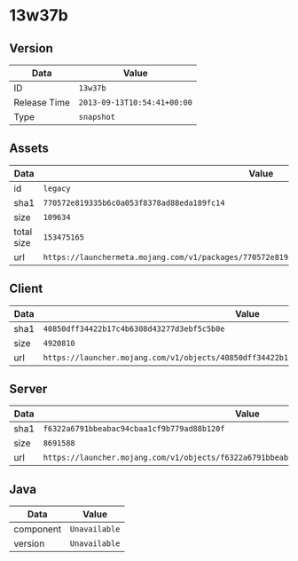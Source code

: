 # 13w37b

## Version

|**Data**        | **Value**                 |
|----------------|-------------------------|
| ID   | ```13w37b```   |
| Release Time   | ```2013-09-13T10:54:41+00:00```   |
| Type   | ```snapshot```   |

## Assets

|**Data**        | **Value**                 |
|----------------|-------------------------|
| id   | ```legacy```   |
| sha1   | ```770572e819335b6c0a053f8378ad88eda189fc14```   |
| size   | ```109634```   |
| total size  | ```153475165```  |
| url       | ```https://launchermeta.mojang.com/v1/packages/770572e819335b6c0a053f8378ad88eda189fc14/legacy.json``` |

## Client

|**Data**        | **Value**                 |
|----------------|-------------------------|
| sha1   | ```40850dff34422b17c4b6308d43277d3ebf5c5b0e```   |
| size   | ```4920810```   |
| url       | ```https://launcher.mojang.com/v1/objects/40850dff34422b17c4b6308d43277d3ebf5c5b0e/client.jar``` |

## Server

|**Data**        | **Value**                 |
|----------------|-------------------------|
| sha1   | ```f6322a6791bbeabac94cbaa1cf9b779ad88b120f```   |
| size   | ```8691588```   |
| url       | ```https://launcher.mojang.com/v1/objects/f6322a6791bbeabac94cbaa1cf9b779ad88b120f/server.jar``` |

## Java

|**Data**        | **Value**                 |
|----------------|-------------------------|
| component   | ```Unavailable```   |
| version   | ```Unavailable```   |